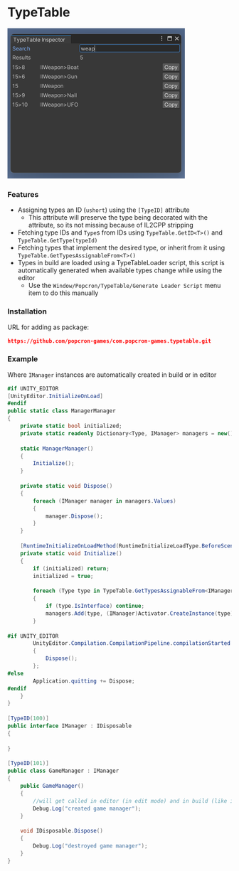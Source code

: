 # TypeTable
![Alt text](image.png)

### Features
* Assigning types an ID (`ushort`) using the `[TypeID]` attribute
  * This attribute will preserve the type being decorated with the attribute, so its not missing because of IL2CPP stripping
* Fetching type IDs and `Type`s from IDs using `TypeTable.GetID<T>()` and `TypeTable.GetType(typeId)`
* Fetching types that implement the desired type, or inherit from it using `TypeTable.GetTypesAssignableFrom<T>()`
* Types in build are loaded using a TypeTableLoader script, this script is automatically generated when available types change while using the editor
  * Use the `Window/Popcron/TypeTable/Generate Loader Script` menu item to do this manually
 
### Installation
URL for adding as package:
```json
https://github.com/popcron-games/com.popcron-games.typetable.git
```

### Example
Where `IManager` instances are automatically created in build or in editor
```cs
#if UNITY_EDITOR
[UnityEditor.InitializeOnLoad]
#endif
public static class ManagerManager
{
    private static bool initialized;
    private static readonly Dictionary<Type, IManager> managers = new();

    static ManagerManager()
    {
        Initialize();
    }

    private static void Dispose()
    {
        foreach (IManager manager in managers.Values)
        {
            manager.Dispose();
        }
    }

    [RuntimeInitializeOnLoadMethod(RuntimeInitializeLoadType.BeforeSceneLoad)]
    private static void Initialize()
    {
        if (initialized) return;
        initialized = true;

        foreach (Type type in TypeTable.GetTypesAssignableFrom<IManager>())
        {
            if (type.IsInterface) continue;
            managers.Add(type, (IManager)Activator.CreateInstance(type));
        }

#if UNITY_EDITOR
        UnityEditor.Compilation.CompilationPipeline.compilationStarted += (v) =>
        {
            Dispose();
        };
#else
        Application.quitting += Dispose;
#endif
    }
}

[TypeID(100)]
public interface IManager : IDisposable
{

}

[TypeID(101)]
public class GameManager : IManager
{
    public GameManager()
    {
        //will get called in editor (in edit mode) and in build (like its play in editor)
        Debug.Log("created game manager");
    }

    void IDisposable.Dispose()
    {
        Debug.Log("destroyed game manager");
    }
}
```